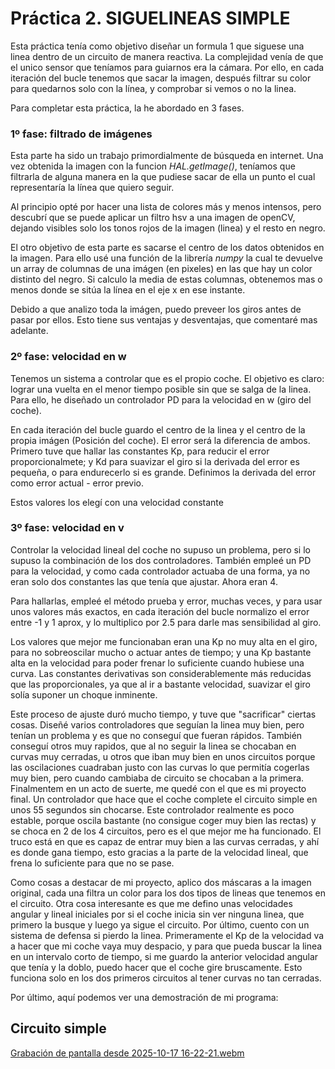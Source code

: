 # Práctica 2. SIGUELINEAS SIMPLE
  
Esta práctica tenía como objetivo diseñar un formula 1 que siguese una linea dentro de un circuito de manera reactiva. La complejidad venía de que el unico sensor que teníamos para guiarnos era la cámara. Por ello, en cada iteración del bucle tenemos que sacar la imagen, después filtrar su color para quedarnos solo con la línea, y comprobar si vemos o no la linea.

Para completar esta práctica, la he abordado en 3 fases.

### 1º fase: filtrado de imágenes

Esta parte ha sido un trabajo primordialmente de búsqueda en internet. Una vez obtenida la imagen con la funcion *HAL.getImage()*, teníamos que filtrarla de alguna manera en la que pudiese sacar de ella un punto el cual representaría la línea que quiero seguir.

Al principio opté por hacer una lista de colores más y menos intensos, pero descubrí que se puede aplicar un filtro hsv a una imagen de openCV, dejando visibles solo los tonos rojos de la imagen (linea) y el resto en negro.

El otro objetivo de esta parte es sacarse el centro de los datos obtenidos en la imagen. Para ello usé una función de la librería _numpy_ la cual te devuelve un array de columnas de una imágen (en pixeles) en las que hay un color distinto del negro. 
Si calculo la media de estas columnas, obtenemos mas o menos donde se sitúa la línea en el eje x en ese instante.

Debido a que analizo toda la imágen, puedo preveer los giros antes de pasar por ellos. Esto tiene sus ventajas y desventajas, que comentaré mas adelante.

### 2º fase: velocidad en w

Tenemos un sistema a controlar que es el propio coche. El objetivo es claro: lograr una vuelta en el menor tiempo posible sin que se salga de la linea. Para ello, he diseñado un controlador PD para la velocidad en w (giro del coche). 

En cada iteración del bucle guardo el centro de la linea y el centro de la propia imágen (Posición del coche). El error será la diferencia de ambos. Primero tuve que hallar las constantes Kp, para reducir el error proporcionalmete; y Kd para suavizar el giro si la derivada del error es pequeña, o para endurecerlo si es grande. Definimos la derivada del error como error actual - error previo.

Estos valores los elegí con una velocidad constante

### 3º fase: velocidad en v

Controlar la velocidad lineal del coche no supuso un problema, pero si lo supuso la combinación de los dos controladores. También empleé un PD para la velocidad, y como cada controlador actuaba de una forma, ya no eran solo dos constantes las que tenía que ajustar. Ahora eran 4.

Para hallarlas, empleé el método prueba y error, muchas veces, y para usar unos valores más exactos, en cada iteración del bucle normalizo el error entre -1 y 1 aprox, y lo multiplico por 2.5 para darle mas sensibilidad al giro.

Los valores que mejor me funcionaban eran una Kp no muy alta en el giro, para no sobreoscilar mucho o actuar antes de tiempo; y una Kp bastante alta en la velocidad para poder frenar lo suficiente cuando hubiese una curva.
Las constantes derivativas son considerablemente más reducidas que las proporcionales, ya que al ir a bastante velocidad, suavizar el giro solía suponer un choque inminente.

Este proceso de ajuste duró mucho tiempo, y tuve que "sacrificar" ciertas cosas. Diseñé varios controladores que seguían la linea muy bien, pero tenían un problema y es que no conseguí que fueran rápidos. También conseguí otros muy rapidos, que al no seguir la linea se chocaban en curvas muy cerradas, u otros que iban muy bien en unos circuitos porque las oscilaciones cuadraban justo con las curvas lo que permitía cogerlas muy bien, pero cuando cambiaba de circuito se chocaban a la primera.
Finalmentem en un acto de suerte, me quedé con el que es mi proyecto final. Un controlador que hace que el coche complete el circuito simple en unos 55 segundos sin chocarse. Este controlador realmente es poco estable, porque oscila bastante (no consigue coger muy bien las rectas) y se choca en 2 de los 4 circuitos, pero es el que mejor me ha funcionado. El truco está en que es capaz de entrar muy bien a las curvas cerradas, y ahí es donde gana tiempo, esto gracias a la parte de la velocidad lineal, que frena lo suficiente para que no se pase.

Como cosas a destacar de mi proyecto, aplico dos máscaras a la imagen original, cada una filtra un color para los dos tipos de lineas que tenemos en el circuito.
Otra cosa interesante es que me defino unas velocidades angular y lineal iniciales por si el coche inicia sin ver ninguna linea, que primero la busque y luego ya sigue el circuito.
Por último, cuento con un sistema de defensa si pierdo la linea. Primeramente el Kp de la velocidad va a hacer que mi coche vaya muy despacio, y para que pueda buscar la linea en un intervalo corto de tiempo, si me guardo la anterior velocidad angular que tenía y la doblo, puedo hacer que el coche gire bruscamente. Esto funciona solo en los dos primeros circuitos al tener curvas no tan cerradas.

Por último, aquí podemos ver una demostración de mi programa:


## Circuito simple

[Grabación de pantalla desde 2025-10-17 16-22-21.webm](https://github.com/user-attachments/assets/9881f9b7-9607-4f93-a552-62100f9948d8)
